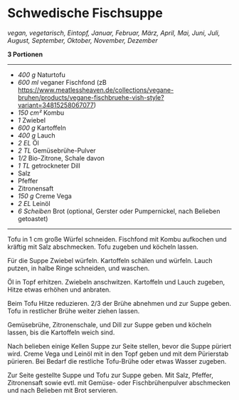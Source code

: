 # Schwedische Fischsuppe

_vegan, vegetarisch, Eintopf, Januar, Februar, März, April, Mai, Juni, Juli, August, September, Oktober, November, Dezember_

**3 Portionen**

---

- _400 g_ Naturtofu
- _600 ml_ veganer Fischfond (zB https://www.meatlessheaven.de/collections/vegane-bruhen/products/vegane-fischbruehe-vish-style?variant=34815258067077)
- _150 cm²_ Kombu
- _1_ Zwiebel
- _600 g_ Kartoffeln
- _400 g_ Lauch
- _2 EL_ Öl
- _2 TL_ Gemüsebrühe-Pulver
- _1/2_ Bio-Zitrone, Schale davon
- _1 TL_ getrockneter Dill
- Salz
- Pfeffer
- Zitronensaft
- _150 g_ Creme Vega
- _2 EL_ Leinöl
- _6 Scheiben_ Brot (optional, Gerster oder Pumpernickel, nach Belieben getoastet)

---

Tofu in 1 cm große Würfel schneiden. Fischfond mit Kombu aufkochen und kräftig mit Salz abschmecken. Tofu zugeben und köcheln lassen.

Für die Suppe Zwiebel würfeln. Kartoffeln schälen und würfeln. Lauch putzen, in halbe Ringe schneiden, und waschen.

Öl in Topf erhitzen. Zwiebeln anschwitzen. Kartoffeln und Lauch zugeben, Hitze etwas erhöhen und anbraten.

Beim Tofu Hitze reduzieren. 2/3 der Brühe abnehmen und zur Suppe geben. Tofu in restlicher Brühe weiter ziehen lassen.

Gemüsebrühe, Zitronenschale, und Dill zur Suppe geben und köcheln lassen, bis die Kartoffeln weich sind.

Nach belieben einige Kellen Suppe zur Seite stellen, bevor die Suppe püriert wird. Creme Vega und Leinöl mit in den Topf geben und mit dem Pürierstab pürieren. Bei Bedarf die restliche Tofu-Brühe oder etwas Wasser zugeben.

Zur Seite gestellte Suppe und Tofu zur Suppe geben. Mit Salz, Pfeffer, Zitronensaft sowie evtl. mit Gemüse- oder Fischbrühenpulver abschmecken und nach Belieben mit Brot servieren.
